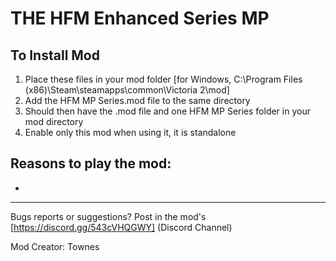 # THE HFM Enhanced Series MP


## To Install Mod
1. Place these files in your mod folder [for Windows, C:\Program Files (x86)\Steam\steamapps\common\Victoria 2\mod] 
2. Add the HFM MP Series.mod file to the same directory
3. Should then have the .mod file and one HFM MP Series folder in your mod directory
4. Enable only this mod when using it, it is standalone


## Reasons to play the mod:
-

---

Bugs reports or suggestions? Post in the mod's [https://discord.gg/543cVHQGWY] (Discord Channel)

Mod Creator: Townes
